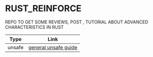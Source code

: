 # RUST_REINFORCE

REPO TO GET SOME REVIEWS, POST , TUTORIAL ABOUT ADVANCED CHARACTERISTICS IN RUST


| Type | Link | 
|----------|----------|
|unsafe | [general unsafe guide](https://rust-lang.github.io/unsafe-code-guidelines/introduction.html) |
